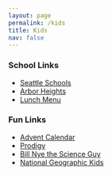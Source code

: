```yaml
---
layout: page
permalink: /kids
title: Kids
nav: false
---
```


### School Links

- [Seattle Schools](https://www.seattleschools.org)
- [Arbor Heights](https://arborheightses.seattleschools.org)
- [Lunch Menu](https://www.seattleschools.org/cms/One.aspx?portalId=627&pageId=18528)

### Fun Links

- [Advent Calendar](https://cotswold.jacquielawson.com)
- [Prodigy](https://play.prodigygame.com)
- [Bill Nye the Science Guy](https://billnye.com/the-science-guy
)
- [National Geographic Kids](https://kids.nationalgeographic.com)